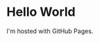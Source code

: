<html>
<head>
<link rel="shortcut icon" type="image/x-icon" href="favicon.ico">
  </head>
<body>
<h1>Hello World</h1>
<p>I'm hosted with GitHub Pages.</p>
</body>
</html>
